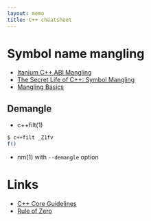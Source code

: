 ```yaml
---
layout: memo
title: C++ cheatsheet
---
```


# Symbol name mangling
- [Itanium C++ ABI Mangling](https://itanium-cxx-abi.github.io/cxx-abi/abi.html#mangling)
- [The Secret Life of C++: Symbol Mangling](http://web.mit.edu/tibbetts/Public/inside-c/www/mangling.html)
- [Mangling Basics](https://github.com/gchatelet/gcc_cpp_mangling_documentation)

## Demangle
- c++filt(1)
```sh
$ c++filt _Z1fv
f()
```
- nm(1) with `--demangle` option

# Links
- [C++ Core Guidelines](https://isocpp.github.io/CppCoreGuidelines/CppCoreGuidelines)
- [Rule of Zero](https://en.cppreference.com/w/cpp/language/rule_of_three#Rule_of_zero)

